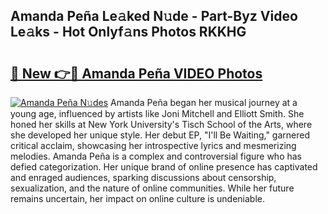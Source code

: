 ## Amanda Peña Le𝚊ked N𝚞de - Part-Byz Video Le𝚊ks - Hot Onlyf𝚊ns Photos RKKHG

# <h2><a href="http://ab99986.deff.icu/?id=Amanda+Pe%c3%b1a">🔗 New 👉🔴 Amanda Peña VIDEO Photos</a></h2>

[![Amanda Peña N𝚞des](https://i.imgur.com/rIISA9y.gif)](http://ab99986.deff.icu/?id=Amanda+Pe%c3%b1a)
Amanda Peña began her musical journey at a young age, influenced by artists like Joni Mitchell and Elliott Smith. She honed her skills at New York University's Tisch School of the Arts, where she developed her unique style. Her debut EP, "I'll Be Waiting," garnered critical acclaim, showcasing her introspective lyrics and mesmerizing melodies. Amanda Peña is a complex and controversial figure who has defied categorization. Her unique brand of online presence has captivated and enraged audiences, sparking discussions about censorship, sexualization, and the nature of online communities. While her future remains uncertain, her impact on online culture is undeniable.
